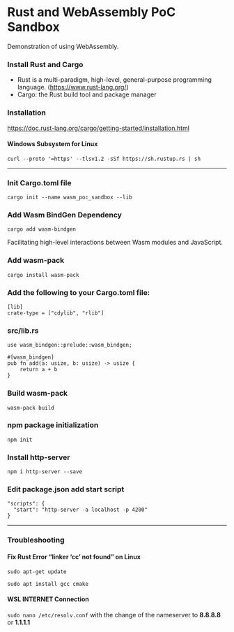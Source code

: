 # Rust and WebAssembly PoC Sandbox
Demonstration of using WebAssembly.

### Install Rust and Cargo
- Rust is a multi-paradigm, high-level, general-purpose programming language. (https://www.rust-lang.org/)
- Cargo: the Rust build tool and package manager

### Installation
https://doc.rust-lang.org/cargo/getting-started/installation.html

#### Windows Subsystem for Linux
`curl --proto '=https' --tlsv1.2 -sSf https://sh.rustup.rs | sh`

---

### Init Cargo.toml file
`cargo init --name wasm_poc_sandbox --lib`

### Add Wasm BindGen Dependency

`cargo add wasm-bindgen`

Facilitating high-level interactions between Wasm modules and JavaScript.

### Add wasm-pack
`cargo install wasm-pack`

### Add the following to your Cargo.toml file:
```
[lib]
crate-type = ["cdylib", "rlib"]
```

### src/lib.rs
```
use wasm_bindgen::prelude::wasm_bindgen;

#[wasm_bindgen]
pub fn add(a: usize, b: usize) -> usize {
    return a + b
}
```

### Build wasm-pack
`wasm-pack build`

### npm package initialization

`npm init`

### Install http-server
`npm i http-server --save`

### Edit package.json add start script
```
"scripts": {
  "start": "http-server -a localhost -p 4200"
}
```

---
### Troubleshooting

#### Fix Rust Error “linker ‘cc’ not found” on Linux
`sudo apt-get update`

`sudo apt install gcc cmake`

#### WSL INTERNET Connection
`sudo nano /etc/resolv.conf`
with the change of the nameserver to **8.8.8.8** or **1.1.1.1**